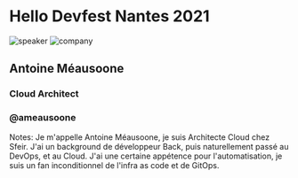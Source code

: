 <!-- .slide: class="speaker-slide" -->

# Hello Devfest Nantes 2021

![speaker](./assets/images/ameausoone.jpg)
![company](./assets/images/logo_sfeir_bleu_orange.png)

## Antoine Méausoone

### Cloud Architect
<!-- .element: class="icon-rule icon-first" -->

### @ameausoone
<!-- .element: class="icon-twitter icon-second" -->

Notes: Je m'appelle Antoine Méausoone, je suis Architecte Cloud chez Sfeir. J'ai un background de développeur Back, puis naturellement passé au DevOps, et au Cloud. J'ai une certaine appétence pour l'automatisation, je suis un fan inconditionnel de l'infra as code et de GitOps. 

